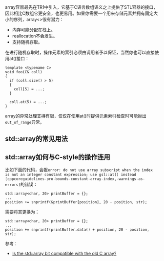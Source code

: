 array容器最先在TR1中引入，它基于C语言数组语义之上提供了STL容器的接口，因此相比C数组它更安全，也更易用。如果你需要一个用来存储元素并拥有固定大小的序列，array<>很有潜力：

- 内存可能分配在栈上。
- reallocation不会发生。
- 支持随机存取。

在进行随机存取时，操作元素的索引必须由调用者予以保证，当然你也可以直接使用at()接口：

```
template <typename C>
void foo(C& coll)
{
  if (coll.size() > 5)
  {
    coll[5] = ...;
  }

  coll.at(5) = ...;
}
```

array的异常处理支持有限，仅仅在使用at()时提供元素索引检查时可能抛出`out_of_range`异常。

## std::array的常见用法

## std::array如何与C-style的操作连用

比如下面的代码，会报`error: do not use array subscript when the index is not an integer constant expression; use gsl::at() instead [cppcoreguidelines-pro-bounds-constant-array-index,-warnings-as-errors]`的错误：

```
std::array<char, 20> printBuffer = {};
...
position += snprintf(&printBuffer[position], 20 - position, str);
```

需要将其更换为：

```
std::array<char, 20> printBuffer = {};
...
position += snprintf(printBuffer.data() + position, 20 - position, str);
```

参考：

- [Is the std::array bit compatible with the old C array?](https://stackoverflow.com/questions/39376813/is-the-stdarray-bit-compatible-with-the-old-c-array)

